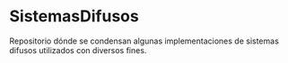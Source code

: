 # SistemasDifusos
Repositorio dónde se condensan algunas implementaciones de sistemas difusos utilizados con diversos fines.

